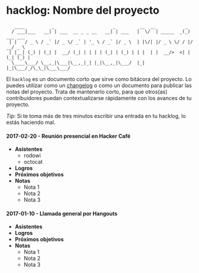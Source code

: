 # hacklog: Nombre del proyecto

```
   ____          _                      _         __  __           _           
  / ___|___   __| | ___  __ _ _ __   __| | ___   |  \/  | _____  _(_) ___ ___  
 | |   / _ \ / _` |/ _ \/ _` | '_ \ / _` |/ _ \  | |\/| |/ _ \ \/ / |/ __/ _ \ 
 | |__| (_) | (_| |  __/ (_| | | | | (_| | (_) | | |  | |  __/>  <| | (_| (_) |
  \____\___/ \__,_|\___|\__,_|_| |_|\__,_|\___/  |_|  |_|\___/_/\_\_|\___\___/ 
```

El `hacklog` es un documento corto que sirve como bitácora del proyecto. Lo puedes utilizar como un [changelog](https://en.wikipedia.org/wiki/Changelog) o como un documento para publicar las notas del proyecto. Trata de mantenerlo corto, para que otros(as) contribuidores puedan contextualizarse rápidamente con los avances de tu proyecto.

_Tip_: Si te toma más de tres minutos escribir una entrada en tu hacklog, lo estás haciendo mal.

#### 2017-02-20 - Reunión presencial en Hacker Café

* **Asistentes**
   - rodowi
   - octocat
* **Logros** 
* **Próximos objetivos**
* **Notas**
   - Nota 1
   - Nota 2
   - Nota 3

#### 2017-01-10 - Llamada general por Hangouts

* **Asistentes**
* **Logros**
* **Próximos objetivos**
* **Notas**
   - Nota 1
   - Nota 2
   - Nota 3
